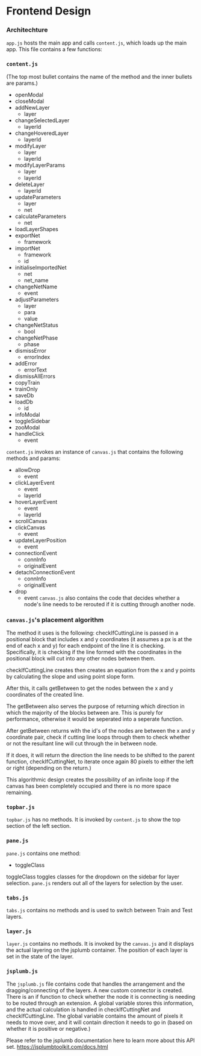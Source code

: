 Frontend Design 
=======
### Architechture
```app.js``` hosts the main app and calls ```content.js```, which loads up the main app. This file contains a few functions:
### ```content.js```
(The top most bullet contains the name of the method and the inner bullets are params.)
* openModal
* closeModal
* addNewLayer
  * layer
* changeSelectedLayer
  * layerId
* changeHoveredLayer
  * layerId
* modifyLayer
  * layer
  * layerId
* modifyLayerParams
  * layer
  * layerId
* deleteLayer
  * layerId
* updateParameters
  * layer
  * net
* calculateParameters
  * net
* loadLayerShapes
* exportNet
  * framework
* importNet
  * framework
  * id
* initialiseImportedNet
  * net
  * net_name
* changeNetName
  * event
* adjustParameters
  * layer
  * para
  * value
* changeNetStatus
  * bool
* changeNetPhase
  * phase
* dismissError
  * errorIndex
* addError
  * errorText
* dismissAllErrors
* copyTrain
* trainOnly
* saveDb
* loadDb
  * id
* infoModal
* toggleSidebar
* zooModal
* handleClick
  * event
  
```content.js``` invokes an instance of ```canvas.js``` that contains the following methods and params:
* allowDrop
  * event
* clickLayerEvent
  * event
  * layerId
* hoverLayerEvent
  * event
  * layerId
* scrollCanvas
* clickCanvas
  * event
* updateLayerPosition
  * event
* connectionEvent
  * connInfo
  * originalEvent
* detachConnectionEvent
  * connInfo
  * originalEvent
* drop
  * event
```canvas.js``` also contains the code that decides whether a node's line needs to be rerouted if it is cutting through another node. 
### ```canvas.js```'s placement algorithm
The method it uses is the following:
checkIfCuttingLine is passed in a positional block that includes x and y coordinates (it assumes a px is at the end of each x and y) for each endpoint of the line it is checking. 
Specifically, it is checking if the line formed with the coordinates in the positional block will cut into any other nodes between them.

checkIfCuttingLine creates then creates an equation from the x and y points by calculating the slope and using point slope form. 

After this, it calls getBetween to get the nodes between the x and y coordinates of the created line. 

The getBetween also serves the purpose of returning which direction in which the majority of the blocks between are. This is purely for performance, otherwise it would be seperated into a seperate function. 

After getBetween returns with the id's of the nodes are between the x and y coordinate pair, check if cutting line loops through them to check whether or not the resultant line will cut through the in between node.

If it does, it will return the direction the line needs to be shifted to the parent function, checkIfCuttingNet, to iterate once again 80 pixels to either the left or right (depending on the return.) 

This algorithmic design creates the possibility of an infinite loop if the canvas has been completely occupied  and there is no more space remaining. 

### ```topbar.js```
```topbar.js``` has no methods. It is invoked by ```content.js``` to show the top section of the left section. 
### ```pane.js```
```pane.js``` contains one method:
* toggleClass

toggleClass toggles classes for the dropdown on the sidebar for layer selection. 
```pane.js``` renders out all of the layers for selection by the user.
### ```tabs.js```
```tabs.js``` contains no methods and is used to switch between Train and Test layers. 
### ```layer.js```
```layer.js``` contains no methods. It is invoked by the ```canvas.js``` and it displays the actual layering on the jsplumb container. The position of each layer is set in the state of the layer. 
### ```jsplumb.js```
The ```jsplumb.js``` file contains code that handles the arrangement and the dragging/connecting of the layers. A new custom connector is created. There is an if function to check whether the node it is connecting is needing to be routed through an extension. A global variable stores this information, and the actual calculation is handled in checkIfCuttingNet and checkIfCuttingLine. The global variable contains the amount of pixels it needs to move over, and it will contain direction it needs to go in (based on whether it is positive or 
negative.)

Please refer to the jsplumb documentation here to learn more about this API set. https://jsplumbtoolkit.com/docs.html
